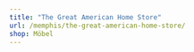 ```yaml
---
title: "The Great American Home Store"
url: /memphis/the-great-american-home-store/
shop: Möbel
---
```


